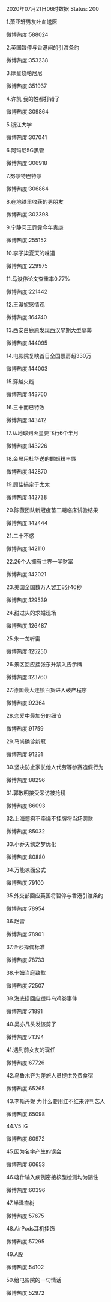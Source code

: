 2020年07月21日06时数据
Status: 200

1.萧亚轩男友吐血送医

微博热度:588024

2.英国暂停与香港间的引渡条约

微博热度:353238

3.厚蛋烧帕尼尼

微博热度:351937

4.许凯 我的姓都打错了

微博热度:309864

5.浙江大学

微博热度:307041

6.阿玛尼5G黑管

微博热度:306918

7.努尔特巴特尔

微博热度:306864

8.在地铁里收获的男朋友

微博热度:302398

9.宁静问王霏霏今年贵庚

微博热度:255152

10.李子柒夏天的味道

微博热度:229975

11.马浚伟论文查重率0.77%

微博热度:221442

12.王漫妮感情观

微博热度:164740

13.西安白鹿原发现西汉早期大型墓葬

微博热度:144095

14.电影院复映首日全国票房超330万

微博热度:144003

15.穿越火线

微博热度:143760

16.三十而已特效

微博热度:143412

17.从地球到火星要飞行6个半月

微博热度:143226

18.金晨用杜华送的螺蛳粉丰唇

微博热度:142870

19.顾佳搞定于太太

微博热度:142738

20.陈薇团队新冠疫苗二期临床试验结果

微博热度:142444

21.二十不惑

微博热度:142110

22.26个人拥有世界一半财富

微博热度:142021

23.美国全国数万人罢工8分46秒

微博热度:129539

24.甜过头的求婚现场

微博热度:126487

25.朱一龙听雷

微博热度:125250

26.景区回应挂张东升禁入告示牌

微博热度:123760

27.德国最大连锁百货进入破产程序

微博热度:92364

28.恋爱中最加分的细节

微博热度:91759

29.马尚确诊新冠

微博热度:91231

30.坚决防止家长他人代劳等参赛造假行为

微博热度:88296

31.郭敬明接受采访被抢镜

微博热度:86093

32.上海遛狗不牵绳不挂牌将当场罚款

微博热度:85032

33.小乔天鹅之梦优化

微博热度:80880

34.万能凉面公式

微博热度:79100

35.外交部回应英国将暂停与香港引渡条约

微博热度:78954

36.赵雷

微博热度:78901

37.金莎择偶标准

微博热度:78733

38.卡姆当庭致歉

微博热度:72507

39.海底捞回应塑料乌鸡卷事件

微博热度:71891

40.吴亦凡头发该剪了

微博热度:71394

41.遇到前女友的现任

微博热度:67726

42.乌鲁木齐为差旅人员提供免费食宿

微博热度:65265

43.李斯丹妮 为什么要用红不红来评判艺人

微博热度:65098

44.V5 iG

微博热度:60972

45.因为名字产生的误会

微博热度:60653

46.喀什输入病例密接核酸检测均为阴性

微博热度:60396

47.半泽直树

微博热度:57675

48.AirPods耳机挂饰

微博热度:57295

49.A股

微博热度:54102

50.给电影院的一句情话

微博热度:52972

